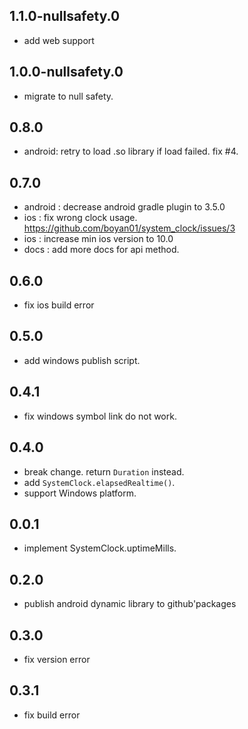 ## 1.1.0-nullsafety.0

* add web support

## 1.0.0-nullsafety.0
* migrate to null safety.

## 0.8.0

* android: retry to load .so library if load failed. fix #4. 

## 0.7.0
* android : decrease android gradle plugin to 3.5.0
* ios : fix wrong clock usage. https://github.com/boyan01/system_clock/issues/3
* ios : increase min ios version to 10.0
* docs : add more docs for api method.

## 0.6.0

* fix ios build error

## 0.5.0

* add windows publish script.

## 0.4.1

* fix windows symbol link do not work.

## 0.4.0

* break change. return `Duration` instead.
* add `SystemClock.elapsedRealtime()`.
* support Windows platform.

## 0.0.1

* implement SystemClock.uptimeMills.

## 0.2.0

* publish android dynamic library to github'packages

## 0.3.0

* fix version error

## 0.3.1

 * fix build error 